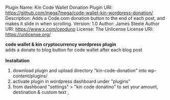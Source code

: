 Plugin Name: Kin Code Wallet Donation
Plugin URI: https://github.com/mega7mega/code-wallet-kin-wordpress-donation/
Description: Adds a Code.com donation button to the end of each post, and makes it slide in when scrolling.
Version: 1.0
Author: James Steele
Author URI: https://www.x.com/ceoduno
License: The Unlicense
License URI: https://unlicense.org/

<b>code wallet & kin cryptocurrency wordpress plugin</b><br>
adds a donate to blog button for code wallet after each blog post <br>
 <br>
<b>Installation</b><br>
1. download plugin and upload directory "kin-code-donation" into wp-content/plugins/ <br>
2. activate plugin in wordpress dashboard under "plugins"
3. from dashboard "settings" > "kin code donatino" to set your amount, destination & custom text
,
